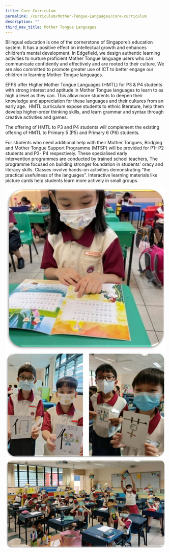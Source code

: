 ```yaml
---
title: Core Curriculum
permalink: /curriculum/Mother-Tongue-Languages/core-curriculum
description: ""
third_nav_title: Mother Tongue Languages
---
```

Bilingual education is one of the cornerstone of Singapore’s education system. It has a positive effect on intellectual growth and enhances children’s mental development. In Edgefield, we design authentic learning activities to nurture proficient Mother Tongue language users who can communicate confidently and effectively and are rooted to their culture. We are also committed to promote greater use of ICT to better engage our children in learning Mother Tongue languages. 

EFPS offer Higher Mother Tongue Languages (HMTL) for P3 & P4 students with strong interest and aptitude in Mother Tongue languages to learn to as high a level as they can. This allow more students to deepen their knowledge and appreciation for these languages and their cultures from an early age.  HMTL curriculum expose students to ethnic literature, help them develop higher-order thinking skills, and learn grammar and syntax through creative activities and games. 

The offering of HMTL to P3 and P4 students will complement the existing offering of HMTL to Primary 5 (P5) and Primary 6 (P6) students. 

For students who need additional help with their Mother Tongues, Bridging and Mother Tongue Support Programme (MTSP) will be provided for P1- P2 students and P3- P4 respectively. These specialised early intervention programmes are conducted by trained school teachers, The programme focused on building stronger foundation in students' oracy and literacy skills. Classes involve hands-on activities demonstrating “the practical usefulness of the languages”. Interactive learning materials like picture cards help students learn more actively in small groups.

![](/images/MT1.jpeg)
![](/images/MT2.jpeg)
![](/images/MT3.jpeg)
